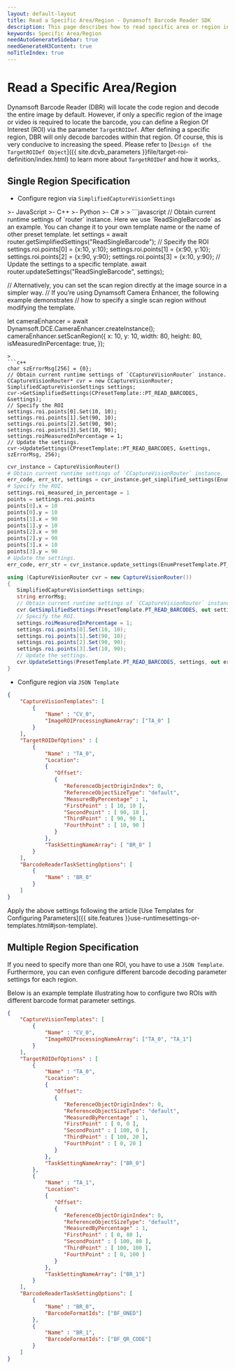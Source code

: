 ```yaml
---
layout: default-layout
title: Read a Specific Area/Region - Dynamsoft Barcode Reader SDK
description: This page describes how to read specific area or region in Dynamsoft Barcode Reader SDK.
keywords: Specific Area/Region
needAutoGenerateSidebar: true
needGenerateH3Content: true
noTitleIndex: true
---
```


# Read a Specific Area/Region

Dynamsoft Barcode Reader (DBR) will locate the code region and decode the entire image by default. However, if only a specific region of the image or video is required to locate the barcode, you can define a Region Of Interest (ROI) via the parameter `TargetROIDef`. After defining a specific region, DBR will only decode barcodes within that region. Of course, this is very conducive to increasing the speed. Please refer to [`Design of the TargetROIDef Object`]({{ site.dcvb_parameters }}file/target-roi-definition/index.html) to learn more about `TargetROIDef` and how it works,.

## Single Region Specification

* Configure region via `SimplifiedCaptureVisionSettings`

<div class="sample-code-prefix template2"></div>
   >- JavaScript
   >- C++
   >- Python
   >- C#
   >
>
```javascript
// Obtain current runtime settings of `router` instance. Here we use `ReadSingleBarcode` as an example. You can change it to your own template name or the name of other preset template.
let settings = await router.getSimplifiedSettings("ReadSingleBarcode");
// Specify the ROI
settings.roi.points[0] = {x:10, y:10};
settings.roi.points[1] = {x:90, y:10};
settings.roi.points[2] = {x:90, y:90};
settings.roi.points[3] = {x:10, y:90};
// Update the settings to a specific template.
await router.updateSettings("ReadSingleBarcode", settings);

// Alternatively, you can set the scan region directly at the image source in a simpler way.
// If you’re using Dynamsoft Camera Enhancer, the following example demonstrates 
// how to specify a single scan region without modifying the template.

let cameraEnhancer = await Dynamsoft.DCE.CameraEnhancer.createInstance();
cameraEnhancer.setScanRegion({
  x: 10,
  y: 10,
  width: 80,
  height: 80,
  isMeasuredInPercentage: true,
});

```
>
```c++
char szErrorMsg[256] = {0};
// Obtain current runtime settings of `CCaptureVisionRouter` instance.
CCaptureVisionRouter* cvr = new CCaptureVisionRouter;
SimplifiedCaptureVisionSettings settings;
cvr->GetSimplifiedSettings(CPresetTemplate::PT_READ_BARCODES, &settings);
// Specify the ROI
settings.roi.points[0].Set(10, 10);
settings.roi.points[1].Set(90, 10);
settings.roi.points[2].Set(90, 90);
settings.roi.points[3].Set(10, 90);
settings.roiMeasuredInPercentage = 1;
// Update the settings.
cvr->UpdateSettings(CPresetTemplate::PT_READ_BARCODES, &settings, szErrorMsg, 256);
```
>
```python
cvr_instance = CaptureVisionRouter()
# Obtain current runtime settings of `CCaptureVisionRouter` instance.
err_code, err_str, settings = cvr_instance.get_simplified_settings(EnumPresetTemplate.PT_READ_BARCODES.value)
# Specify the ROI.
settings.roi_measured_in_percentage = 1
points = settings.roi.points
points[0].x = 10
points[0].y = 10
points[1].x = 90
points[1].y = 10
points[2].x = 90
points[2].y = 90
points[3].x = 10
points[3].y = 90
# Update the settings.
err_code, err_str = cvr_instance.update_settings(EnumPresetTemplate.PT_READ_BARCODES.value, settings)
```
>
```csharp
using (CaptureVisionRouter cvr = new CaptureVisionRouter())
{
   SimplifiedCaptureVisionSettings settings;
   string errorMsg;
   // Obtain current runtime settings of `CCaptureVisionRouter` instance.
   cvr.GetSimplifiedSettings(PresetTemplate.PT_READ_BARCODES, out settings);
   // Specify the ROI.
   settings.roiMeasuredInPercentage = 1;
   settings.roi.points[0].Set(10, 10);
   settings.roi.points[1].Set(90, 10);
   settings.roi.points[2].Set(90, 90);
   settings.roi.points[3].Set(10, 90);
   // Update the settings.
   cvr.UpdateSettings(PresetTemplate.PT_READ_BARCODES, settings, out errorMsg);  
}
```

* Configure region via `JSON Template`

```json
{
    "CaptureVisionTemplates": [
        {
            "Name" : "CV_0",
            "ImageROIProcessingNameArray": ["TA_0" ]
        }       
    ],
    "TargetROIDefOptions" : [
        {
            "Name" : "TA_0",
            "Location":
            {
               "Offset": 
               {
                  "ReferenceObjectOriginIndex": 0,
                  "ReferenceObjectSizeType": "default",
                  "MeasuredByPercentage" : 1,
                  "FirstPoint" : [ 10, 10 ],
                  "SecondPoint" : [ 90, 10 ],
                  "ThirdPoint" : [ 90, 90 ],
                  "FourthPoint" : [ 10, 90 ]
               }
            },
            "TaskSettingNameArray": [ "BR_0" ]
        }
    ],
    "BarcodeReaderTaskSettingOptions": [
        {
            "Name" : "BR_0"
        }
    ]
}
```

Apply the above settings following the article [Use Templates for Configuring Parameters]({{ site.features }}use-runtimesettings-or-templates.html#json-template).


## Multiple Region Specification

If you need to specify more than one ROI, you have to use a `JSON Template`. Furthermore, you can even configure different barcode decoding parameter settings for each region. 

Below is an example template illustrating how to configure two ROIs with different barcode format parameter settings.

```json
{
    "CaptureVisionTemplates": [
        {
            "Name" : "CV_0",
            "ImageROIProcessingNameArray": ["TA_0", "TA_1"]
        }       
    ],
    "TargetROIDefOptions" : [
        {
            "Name" : "TA_0",
            "Location":
            {
               "Offset": 
               {
                  "ReferenceObjectOriginIndex": 0,
                  "ReferenceObjectSizeType": "default",
                  "MeasuredByPercentage" : 1,
                  "FirstPoint" : [ 0, 0 ],
                  "SecondPoint" : [ 100, 0 ],
                  "ThirdPoint" : [ 100, 20 ],
                  "FourthPoint" : [ 0, 20 ]
               }
            },
            "TaskSettingNameArray": ["BR_0"]
        },
        {
            "Name" : "TA_1",
            "Location":
            {
               "Offset": 
               {
                  "ReferenceObjectOriginIndex": 0,
                  "ReferenceObjectSizeType": "default",
                  "MeasuredByPercentage" : 1,
                  "FirstPoint" : [ 0, 80 ],
                  "SecondPoint" : [ 100, 80 ],
                  "ThirdPoint" : [ 100, 100 ],
                  "FourthPoint" : [ 0, 100 ]
               }
            },
            "TaskSettingNameArray": ["BR_1"]
        }
    ],
    "BarcodeReaderTaskSettingOptions": [
        {
            "Name" : "BR_0",
            "BarcodeFormatIds": ["BF_ONED"]
        },
        {
            "Name" : "BR_1",
            "BarcodeFormatIds": ["BF_QR_CODE"]
        }
    ]
}
```
